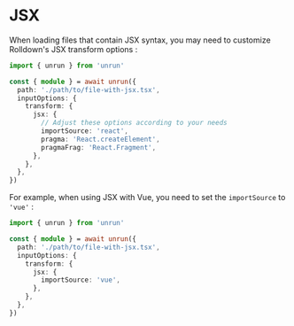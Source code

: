 # JSX

When loading files that contain JSX syntax, you may need to customize Rolldown's JSX transform options :

```ts
import { unrun } from 'unrun'

const { module } = await unrun({
  path: './path/to/file-with-jsx.tsx',
  inputOptions: {
    transform: {
      jsx: {
        // Adjust these options according to your needs
        importSource: 'react',
        pragma: 'React.createElement',
        pragmaFrag: 'React.Fragment',
      },
    },
  },
})
```

For example, when using JSX with Vue, you need to set the `importSource` to `'vue'` :

```ts
import { unrun } from 'unrun'

const { module } = await unrun({
  path: './path/to/file-with-jsx.tsx',
  inputOptions: {
    transform: {
      jsx: {
        importSource: 'vue',
      },
    },
  },
})
```
